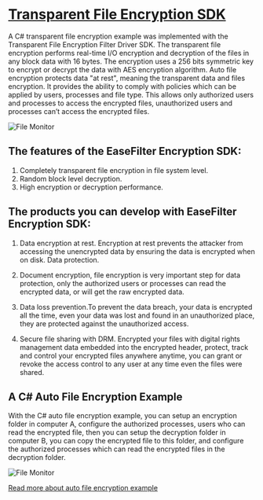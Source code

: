 # [Transparent File Encryption SDK](https://www.easefilter.com/Forums_Files/Transparent_Encryption_Filter_Driver.htm)
 A C# transparent file encryption example was implemented with the Transparent File Encryption Filter Driver SDK. The transparent file encryption performs real-time I/O encryption and decryption of the files in any block data with 16 bytes. The encryption uses a 256 bits symmetric key to encrypt or decrypt the data with AES encryption algorithm. Auto file encryption protects data "at rest", meaning the transparent data and files encryption. It provides the ability to comply with policies which can be applied by users, processes and file type. This allows only authorized users and processes to access the encrypted files, unauthorized users and processes can’t access the encrypted files.
 
![File Monitor](https://www.easefilter.com/Images/TransparentFileEncryption.png)

## The features of the EaseFilter Encryption SDK:
1. Completely transparent file encryption in file system level.
2. Random block level decryption.
3. High encryption or decryption performance.
   

## The products you can develop with EaseFilter Encryption SDK:

1. Data encryption at rest. Encryption at rest prevents the attacker from accessing the unencrypted data by ensuring the data is encrypted when on disk.
Data protection.

2. Document encryption, file encryption is very important step for data protection, only the authorized users or processes can read the encrypted data, or will get the raw encrypted data.

3. Data loss prevention.To prevent the data breach, your data is encrypted all the time, even your data was lost and found in an unauthorized place, they are protected against the unauthorized access.

4. Secure file sharing with DRM.
Encrypted your files with digital rights management data embedded into the encrypted header, protect, track and control your encrypted files anywhere anytime, you can grant or revoke the access control to any user at any time even the files were shared.

## A C# Auto File Encryption Example
With the C# auto file encryption example, you can setup an encryption folder in computer A, configure the authorized processes, users who can read the encrypted file, then you can setup the decryption folder in computer B, you can copy the encrypted file to this folder, and configure the authorized processes which can read the encrypted files in the decryption folder.

![File Monitor](https://www.easefilter.com/images/autoencryptdemo.png)

[Read more about auto file encryption example](https://www.easefilter.com/Forums_Files/AutoFileEncryption.htm)
